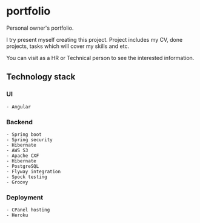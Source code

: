 # portfolio
Personal owner's portfolio.

I try present myself creating this project. Project includes my CV, done projects, tasks which will cover my skills and etc.

You can visit as a HR or Technical person to see the interested information. 

## Technology stack
  ### UI
    - Angular
  
  ### Backend
    - Spring boot
    - Spring security
    - Hibernate
    - AWS S3
    - Apache CXF
    - Hibernate
    - PostgreSQL
    - Flyway integration
    - Spock testing
    - Groovy
    
  ### Deployment
    - CPanel hosting
    - Heroku
